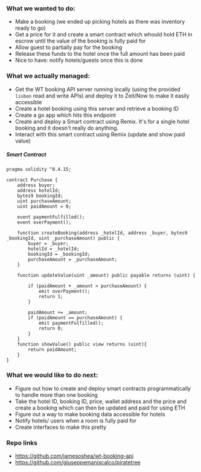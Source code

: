 ### What we wanted to do:

- Make a booking (we ended up picking hotels as there was inventory ready to go)
- Get a price for it and create a smart contract which whould hold ETH in escrow until the value of the booking is fully paid for
- Allow guest to partially pay for the booking
- Release these funds to the hotel once the full amount has been paid
- Nice to have: notify hotels/guests once this is done

### What we actually managed:

- Get the WT booking API server running locally (using the provided `lisbon` read and write APIs) and deploy it to Zeit/Now to make it easily accessible
- Create a hotel booking using this server and retrieve a booking ID
- Create a go app which hits this endpoint
- Create and deploy a Smart contract using Remix. It's for a single hotel booking and it doesn't really do anything.
- Interact with this smart contract using Remix (update and show paid value)

##### Smart Contract

```
pragma solidity ^0.4.15;

contract Purchase {
    address buyer;
    address hotelId;
    bytes9 bookingId;
    uint purchaseAmount;
    uint paidAmount = 0;

    event paymentFulfilled();
    event overPayment();
    
    function createBooking(address _hotelId, address _buyer, bytes9 _bookingId, uint _purchaseAmount) public {
        buyer = _buyer;
        hotelId = _hotelId;
        bookingId = _bookingId;
        purchaseAmount = _purchaseAmount;
    }

    function updateValue(uint _amount) public payable returns (uint) {

        if (paidAmount + _amount > purchaseAmount) {
            emit overPayment();
            return 1;
        }

        paidAmount += _amount;
        if (paidAmount == purchaseAmount) {
            emit paymentFulfilled();
            return 0;
        }
    }
    function showValue() public view returns (uint){
        return paidAmount;
    }
}
```

### What we would like to do next:

- Figure out how to create and deploy smart contracts programmatically to handle more than one booking
- Take the hotel ID, booking ID, price, wallet address and the price and create a booking which can then be updated and paid for using ETH
- Figure out a way to make booking data accessible for hotels
- Notify hotels/ users when a room is fully paid for
- Create interfaces to make this pretty

### Repo links
- https://github.com/jamesoshea/wt-booking-api
- https://github.com/giuseppemaniscalco/piratetree
